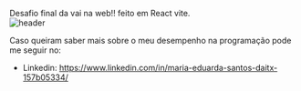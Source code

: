 Desafio final da vai na web!!
feito em React vite.    
![header](https://capsule-render.vercel.app/api?type=soft&color=gradient&height=5)

Caso queiram saber mais sobre o meu desempenho na programação pode me seguir no:
- Linkedin:
https://www.linkedin.com/in/maria-eduarda-santos-daitx-157b05334/
